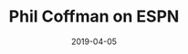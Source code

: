 ---
title: Phil Coffman on ESPN
note: "This oral history by ESPN of the 2000 dunk contest and the rise of Vinsanity is well worth your time. I remember watching it on TV. The hype around Vince Carter was real. The man could flat-out jump and hearing the backstory of the dunks he performed was a joy to consume. Hard to believe he’s still playing in the NBA to this day."
collection: Note
date: 2019-04-05
tags: ['Life']
link: https://philcoffman.com/
---